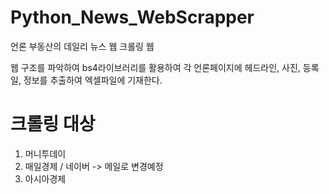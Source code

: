 # Python_News_WebScrapper
언론 부동산의 데일리 뉴스 웹 크롤링 웹 

웹 구조를 파악하여 bs4라이브러리를 활용하여 각 언론페이지에 헤드라인, 사진, 등록일, 정보를 추출하여
엑셀파일에 기재한다.

# 크롤링 대상
1. 머니투데이
2. 매일경제 / 네이버 -> 메일로 변경예정
3. 아시아경제

